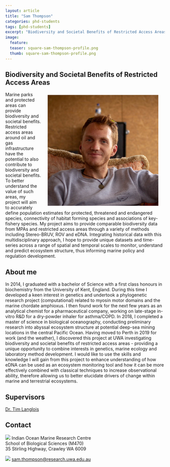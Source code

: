 ```yaml
---
layout: article
title: "Sam Thompson"
categories: phd-students
tags: [phd-students]
excerpt: "Biodiversity and Societal Benefits of Restricted Access Areas"
image:
  feature: 
  teaser: square-sam-thompson-profile.png
  thumb: square-sam-thompson-profile.png
---
```

## Biodiversity and Societal Benefits of Restricted Access Areas
<img src='/images/square-sam-thompson-profile.png' align='right' width="350" hspace="20" vspace="10">
Marine parks and protected areas can provide biodiversity and societal benefits. Restricted access areas around oil and gas infrastructure have the potential to also contribute to biodiversity and societal benefits. To better understand the value of such areas, my project will aim to accurately define population estimates for protected, threatened and endangered species, connectivity of habitat forming species and associations of key-fishery species. My project aims to provide comparable biodiversity data from MPAs and restricted access areas through a variety of methods including Stereo-BRUV, ROV and eDNA. Integrating historical data with this multidisciplinary approach, I hope to provide unique datasets and time-series across a range of spatial and temporal scales to monitor, understand and predict ecosystem structure, thus informing marine policy and regulation development.

## About me
In 2014, I graduated with a bachelor of Science with a first class honours in biochemistry from the University of Kent, England. During this time I developed a keen interest in genetics and undertook a phylogenetic research project (computational) related to myosin motor domains and the marine chordate amphioxus. I then found work for the next few years as an analytical chemist for a pharmaceutical company, working on late-stage in-vitro R&D for a dry-powder inhaler for asthma/COPD.  In 2018, I completed a master of science in biological oceanography, conducting preliminary research into abyssal ecosystem structure at potential deep-sea mining locations in the central Pacific Ocean. Having moved to Perth in 2019 for work (and the weather), I discovered this project at UWA investigating biodiversity and societal benefits of restricted access areas - providing a unique opportunity to combine interests in genetics, marine ecology and laboratory method development. I would like to use the skills and knowledge I will gain from this project to enhance understanding of how eDNA can be used as an ecosystem monitoring tool and how it can be more effectively combined with classical techniques to increase observational ability, therefore allowing us to better elucidate drivers of change within marine and terrestrial ecosystems.

## Supervisors
[Dr. Tim Langlois](https://uwamegfisheries.github.io/researchers/tim-langlois/ "Tim Langlois")

## Contact
<img src='/images/icons/building-regular.svg' width="15px"> Indian Ocean Marine Research Centre <br>
School of Biological Sciences (M470)<br>
35 Stirling Highway, Crawley WA 6009</p>

<img src='/images/icons/envelope-regular.svg' width="15px"> <a href="mailto:sam.thompson@research.uwa.edu.au"> sam.thompson@research.uwa.edu.au</a><br>


